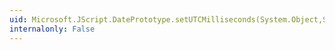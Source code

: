 ```yaml
---
uid: Microsoft.JScript.DatePrototype.setUTCMilliseconds(System.Object,System.Double)
internalonly: False
---
```

